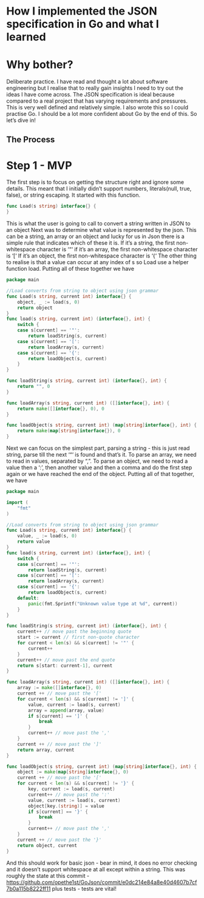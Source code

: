 # How I implemented the JSON specification in Go and what I learned

# Why bother?
Deliberate practice. I have read and thought a lot about software engineering but I realise that to really gain insights I need to try out the ideas I have come across. The JSON specification is ideal because compared to a real project that has varying requirements and pressures. This is very well defined and relatively simple. I also wrote this so I could practise Go. I should be a lot more confident about Go by the end of this. So let’s dive in!

## The Process
# Step 1 - MVP

The first step is to focus on getting the structure right and ignore some details. This meant that I initially didn’t support numbers, literals(null, true, false), or string escaping. It started with this function.
```go
func Load(s string) interface{} {
}
```
This is what the user is going to call to convert a string written in JSON to an object
Next was to determine what value is represented by the json. This can be a string, an array or an object and lucky for us in Json there is a simple rule that indicates which of these it is.
If it’s a string, the first non-whitespace character is ‘“‘
if it’s an array, the first non-whitespace character is ‘[‘
If it’s an object, the first non-whitespace character is ‘{‘
The other thing to realise is that a value can occur at any index of s so Load use a helper function load. Putting all of these together we have
```go
package main

//Load converts from string to object using json grammar
func Load(s string, current int) interface{} {
    object, _ := load(s, 0)
    return object
}
func load(s string, current int) (interface{}, int) {
    switch {
    case s[current] == '"':
        return loadString(s, current)
    case s[current] == '[':
        return loadArray(s, current)
    case s[current] == '{':
        return loadObject(s, current)
    }
}

func loadString(s string, current int) (interface{}, int) {
    return "", 0
}

func loadArray(s string, current int) ([]interface{}, int) {
    return make([]interface{}, 0), 0
}

func loadObject(s string, current int) (map[string]interface{}, int) {
    return make(map[string]interface{}), 0
}
```
Next we can focus on the simplest part, parsing a string - this is just read string, parse till the next ‘“‘ is found and that’s it. To parse an array, we need to read in values, separated by “,”. To parse an object, we need to read a value then a ‘:’, then another value and then a comma and do the first step again or we have reached the end of the object. Putting all of that together, we have
```go
package main

import (
    "fmt"
)

//Load converts from string to object using json grammar
func Load(s string, current int) interface{} {
    value, _ := load(s, 0)
    return value
}
func load(s string, current int) (interface{}, int) {
    switch {
    case s[current] == '"':
        return loadString(s, current)
    case s[current] == '[':
        return loadArray(s, current)
    case s[current] == '{':
        return loadObject(s, current)
    default:
        panic(fmt.Sprintf("Unknown value type at %d", current))
    }
}

func loadString(s string, current int) (interface{}, int) {
    current++ // move past the beginning quote
    start := current // first non-quote character
    for current < len(s) && s[current] != '"' {
        current++
    }
    current++ // move past the end quote
    return s[start: current-1], current
}

func loadArray(s string, current int) ([]interface{}, int) {
    array := make([]interface{}, 0)
    current ++ // move past the '['
    for current < len(s) && s[current] != ']' {
        value, current := load(s, current)
        array = append(array, value)
        if s[current] == ']' {
            break
        }
        current++ // move past the ','
    }
    current ++ // move past the ']'
    return array, current
}

func loadObject(s string, current int) (map[string]interface{}, int) {
    object := make(map[string]interface{}, 0)
    current ++ // move past the '['
    for current < len(s) && s[current] != '}' {
        key, current := load(s, current)
        current++ // move past the ':'
        value, current := load(s, current)
        object[key.(string)] = value
        if s[current] == '}' {
            break
        }
        current++ // move past the ','
    }
    current ++ // move past the '}'
    return object, current
}

```
And this should work for basic json - bear in mind, it does no error checking and it doesn’t support whitespace at all except within a string. This was roughly the state at this commit - https://github.com/opethe1st/GoJson/commit/e0dc214e84a8e40d4607b7cf7b0a115b8222ff11 plus tests - tests are vital!
